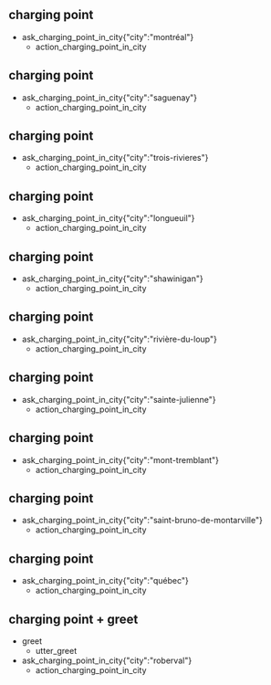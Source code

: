 ## charging point
* ask_charging_point_in_city{"city":"montréal"}
  - action_charging_point_in_city

## charging point
* ask_charging_point_in_city{"city":"saguenay"}
  - action_charging_point_in_city

## charging point
* ask_charging_point_in_city{"city":"trois-rivieres"}
  - action_charging_point_in_city

## charging point
* ask_charging_point_in_city{"city":"longueuil"}
  - action_charging_point_in_city

## charging point
* ask_charging_point_in_city{"city":"shawinigan"}
  - action_charging_point_in_city

## charging point
* ask_charging_point_in_city{"city":"rivière-du-loup"}
  - action_charging_point_in_city

## charging point
* ask_charging_point_in_city{"city":"sainte-julienne"}
  - action_charging_point_in_city

## charging point
* ask_charging_point_in_city{"city":"mont-tremblant"}
  - action_charging_point_in_city

## charging point
* ask_charging_point_in_city{"city":"saint-bruno-de-montarville"}
  - action_charging_point_in_city

## charging point
* ask_charging_point_in_city{"city":"québec"}
  - action_charging_point_in_city

## charging point + greet
* greet
  - utter_greet
* ask_charging_point_in_city{"city":"roberval"}
  - action_charging_point_in_city
